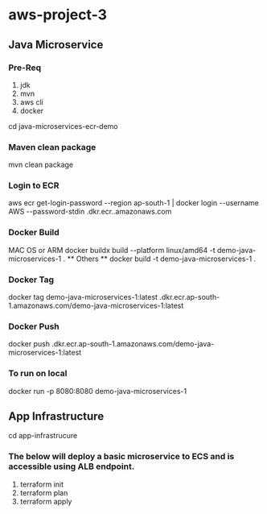 # aws-project-3

## Java Microservice
### Pre-Req
1. jdk
2. mvn
3. aws cli
4. docker

cd java-microservices-ecr-demo
### Maven clean package
mvn clean package

### Login to ECR
aws ecr get-login-password --region ap-south-1 | docker login --username AWS --password-stdin <account-id>.dkr.ecr.<region>.amazonaws.com

### Docker Build
 MAC OS or ARM
docker buildx build --platform linux/amd64 -t demo-java-microservices-1 .
** Others **
docker build -t demo-java-microservices-1 .

### Docker Tag
docker tag demo-java-microservices-1:latest <awsaccountid>.dkr.ecr.ap-south-1.amazonaws.com/demo-java-microservices-1:latest

### Docker Push
docker push <awsaccountid>.dkr.ecr.ap-south-1.amazonaws.com/demo-java-microservices-1:latest

### To run on local
docker run -p 8080:8080 demo-java-microservices-1

## App Infrastructure
cd app-infrastrucure

### The below will deploy a basic microservice to ECS and is accessible using ALB endpoint.
1. terraform init
2. terraform plan
3. terraform apply


